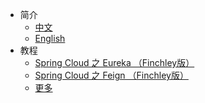 * 简介
  * [中文](zh-cn)
  * [English]()
* 教程
  * [Spring Cloud 之 Eureka （Finchley版）](tutorial/f-eureka-server.md)
  * [Spring Cloud 之 Feign （Finchley版）](tutorial/f-open-feign.md)
  * [更多](tutorial/info.md)